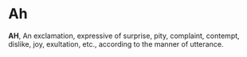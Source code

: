# Ah

**AH**, An exclamation, expressive of surprise, pity, complaint, contempt, dislike, joy, exultation, etc., according to the manner of utterance.